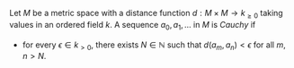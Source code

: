 Let $M$ be a metric space with a distance function $d: M \times M \to k_{\geq 0}$ taking values in an ordered field $k$. A sequence $a_0, a_1, \ldots$ in $M$ is *Cauchy* if

- for every $\epsilon \in k_{> 0}$, there exists $N \in \mathbb{N}$ such that $d(a_m, a_n) < \epsilon$ for all $m, n > N$.
